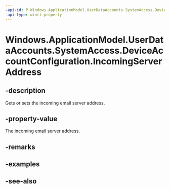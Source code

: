 ----api-id: P:Windows.ApplicationModel.UserDataAccounts.SystemAccess.DeviceAccountConfiguration.IncomingServerAddress
-api-type: winrt property
---<!-- Property syntaxpublic string IncomingServerAddress { get;  set; }--># Windows.ApplicationModel.UserDataAccounts.SystemAccess.DeviceAccountConfiguration.IncomingServerAddress## -descriptionGets or sets the incoming email server address.## -property-valueThe incoming email server address.## -remarks## -examples## -see-also